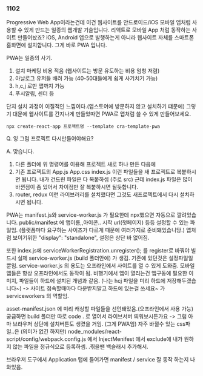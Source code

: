 ### 1102

Progressive Web App이라는건데 이건 웹사이트를 안드로이드/iOS 모바일 앱처럼 사용할 수 있게 만드는 일종의 웹개발 기술입니다. 리액트로 모바일 App 처럼 동작하는 사이트 만들어놨죠? iOS, Android 앱으로 발행하는게 아니라 웹사이트 자체를 스마트폰 홈화면에 설치합니다. 그게 바로 PWA 입니다.

PWA는 일종의 사기.

1. 설치 마케팅 비용 적음 (웹사이트는 방문 유도하는 비용 엄청 저렴)
2. 아날로그 유저들 배려 가능 (40-50대들에게 쉽게 사기치기 가능)
3. h,c,j 로만 앱까지 가능
4. 푸시알림, 센더 등

단지 설치 과정이 이질적인 느낌이다.(앱스토어에 방문하지 않고 설치하기 떄문에)
그렇기 대문에 웹사이트를 간지나게 만들었따면 PWA로 앱처럼 쓸 수 있게 만들어보세요.

`npx create-react-app 프로젝트명 --template cra-template-pwa`

Q. 잉 그럼 프로젝트 다시만들어야해요?

A. 맞습니다.

1. 다른 폴더에 위 명령어를 이용해 프로젝트 새로 하나 만든 다음에
2. 기존 프로젝트의 App.js App.css index.js 이런 파일들을 새 프로젝트로 복붙하시면 됩니다. 내가 건드린 파일은 다 복붙하셈 (주로 src) 근데 index.js 파일은 많이 바뀐점이 좀 있어서 차이점만 잘 복붙하시면 될듯합니다.
3. router, redux 이런 라이브러리를 설치했다면 그것도 새프로젝트에서 다시 설치하시면 됩니다.

PWA는 manifest.js와 service-worker.js 가 필요한데 npx했으면 자동으로 깔려있습니다.
public/manifest 에 앱이름,,아이콘.. 시작 url(첫페이지) 등등 설정할 수 있는 파일임. (플랫폼마다 요구하는 사이즈가 다르게 때문에 여러가지로 준비돼있습니당.)
앱처럼 보이기위한
"display": "standalone", 설정은 상단 바 없어짐.

또한
index.js에 serviceWorkerRegistration.unregister(); 를 register로 바꿔야 빌드시 실제 service-worker.js (build 폴더안에) 가 생김. 기존에 있던것은 설정파일일 뿐임. service-worker.js 의 용도는 오프라인에서 사이트를 열 수 있게 도와줌. 모바일 앱들은 항상 오프라인에서도 동작이 됨. 비행기에서 앱이 열리는건 앱구동에 필요한 이미지, 파일들이 하드에 설치된 개념과 같음. (나는 hcj 파일을 미리 하드에 저장해두겠습니다~) -> 사이트 접속할때마다 다운받지말고 하드에 있는걸 쓰세요~ 가 serviceworkers 의 역할임.

asset-manifest.json 에 미리 캐싱할 파일들을 선언돼있음.(오프라인에서 사용 가능) 궁금하면 build 폴더만 따로 code . 로 열어서 라이브서버 띄워보시든가요 -> 그럼 아마 브라우저 상단에 설치버튼도 생겼을 거임. (그게 PWA임) 자주 바뀔수 있는 css파일..은 (의미가 없긴 하지만) node_modules/react-script/config/webpack.config.js 에서 InjectMenifest 에서 exclude에 내가 원하지 않는 파일을 정규식으로 등록하셈. .찎을땐 백슬래시 추가해서.

브라우저 도구에서 Application 탭에 들어가면 manifest / service 잘 동작 하는지 나와있음.
